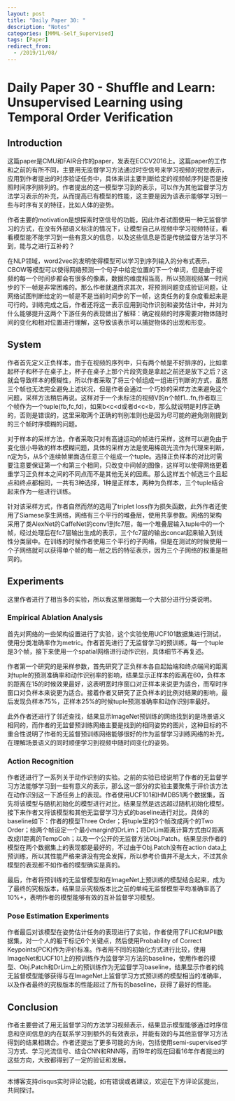 ```yaml
---
layout: post
title: "Daily Paper 30: "
description: "Notes"
categories: [MMML-Self_Supervised]
tags: [Paper]
redirect_from:
  - /2019/11/08/
---
```


# Daily Paper 30 - Shuffle and Learn: Unsupervised Learning using Temporal Order Verification  

## Introduction  

这篇paper是CMU和FAIR合作的paper，发表在ECCV2016上。这篇paper的工作和之前的有所不同，主要用无监督学习方法通过时空信号来学习视频的视觉表示，应用到作者提出的时序验证任务中，具体来讲主要判断给定的视频帧序列是否是按照时间序列排列的。作者提出的这一模型学习到的表示，可以作为其他监督学习方法学习表示的补充，从而提高已有模型的性能，这主要是因为该表示能够学习到一些与时序有关的特征，比如人体的姿势。  

作者主要的motivation是想探索时空信号的功能，因此作者试图使用一种无监督学习的方式，在没有外部语义标注的情况下，让模型自己从视频中学习视频特征，看看模型能不能学习到一些有意义的信息，以及这些信息是否是传统监督方法学习不到，能与之进行互补的？  

在NLP领域，word2vec的发明使得模型可以学习到序列输入的分布式表示，CBOW等模型可以使得网络预测一个句子中给定位置的下一个单词，但是由于视频的每一个时间步都会有很多的像素，数据的维度相当高，所以预测视频某一时间步的下一帧是非常困难的。那么作者就退而求其次，将预测问题变成验证问题，让网络试图判断给定的一帧是不是当前时间步的下一帧，这类任务的复杂度看起来是可行的。训练完成之后，作者还将这一表示应用到动作识别和姿势估计中，并对为什么能够提升这两个下游任务的表现做出了解释：确定视频的时序需要对物体随时间的变化和相对位置进行理解，这导致该表示可以捕捉物体的出现和形变。  

## System  

作者首先定义正负样本，由于在视频的序列中，只有两个帧是不好排序的，比如拿起杯子和杯子在桌子上，杯子在桌子上那个片段究竟是拿起之前还是放下之后？这就会导致样本的模糊性，所以作者采取了将三个帧组成一组进行判断的方式，虽然三个帧也无法完全避免上述状况，但是作者会通过一个巧妙的采样方法来避免这个问题，采样方法稍后再说。这样对于一个未标注的视频V的n个帧f1...fn,作者取三个帧作为一个tuple(fb,fc,fd)，如果b<c<d或者d<c<b，那么就说明是时序正确的，否则是错误的，这里采取两个正确的判别准则也是因为尽可能的避免刚刚提到的三个帧时序模糊的问题。  

对于样本的采样方法，作者采取只对有高速运动的帧进行采样，这样可以避免由于变化很小导致的样本模糊问题，具体的采样方法是使用稀疏光流作为代理来判断，n定为5，从5个连续帧里面选任意三个组成一个tuple。选择正负样本的对比时需要注意要保证第一个和第三个相同，只改变中间帧的图像，这样可以使得网络更着重学习正负样本之间的不同点而不是其他无关的因素。那么这样五个帧选三个且起点和终点都相同，一共有3种选择，1种是正样本，两种为负样本，三个tuple结合起来作为一组进行训练。  

针对该采样方式，作者自然而然的选用了triplet loss作为损失函数，此外作者还使用了Siamese孪生网络，网络有三个平行的堆叠层，使用共享参数。网络的架构采用了类AlexNet的CaffeNet的conv1到fc7层，每一个堆叠层输入tuple中的一个帧，经过处理后在fc7层输出生成的表示，三个fc7层的输出concat起来输入到线性分类层中。在训练的时候作者使用三个平行的子网络，但是在测试的时候使用一个子网络就可以获得单个帧的每一层之后的特征表示，因为三个子网络的权重是相同的。  

## Experiments  

这里作者进行了相当多的实验，所以我这里根据每一个大部分进行分类说明。  

### Empirical Ablation Analysis  

首先对网络的一些架构设置进行了实验，这个实验使用UCF101数据集进行测试，使用分类准确率作为metric。作者首先进行了无监督学习的预训练，每一个tuple是3个帧，接下来使用一个spatial网络进行动作识别，具体细节不再复述。  

作者第一个研究的是采样参数，首先研究了正负样本各自起始端和终点端间的距离对tuple的预测准确率和动作识别率的影响，结果显示正样本的距离在60，负样本的距离在15的时候效果最好，这表明宽时序窗口对正样本来说更为适合，而窄时序窗口对负样本来说更为适合。接着作者又研究了正负样本的比例对结果的影响，最后发现负样本75%，正样本25%的时候tuple预测准确率和动作识别率最好。  

此外作者还进行了邻近查找，结果显示ImageNet预训练的网络找到的是场景语义相同的，而作者的无监督预训练网络主要是找到的相同姿势的图片，这种目标的不重合性说明了作者的无监督预训练网络能够很好的作为监督学习训练网络的补充，在理解场景语义的同时顺便学习到视频中随时间变化的姿势。  

### Action Recognition  

作者还进行了一系列关于动作识别的实验。之前的实验已经说明了作者的无监督学习方法能够学习到一些有意义的表示，那么这一部分的实验主要聚焦于评价该方法在动作识别这一下游任务上的表现。作者使用UCF101和HMDB51两个数据集，首先将该模型与随机初始化的模型进行对比，结果显然是远远超过随机初始化模型。接下来作者又将该模型和其他无监督学习方式的baseline进行对比，具体的baseline如下：作者的模型Three Order；将tuple里的3个帧改成两个的Two Order；给两个帧设定一个最小margin的DrLim；将DrLim距离计算方式由l2距离改成l1距离的TempCoh；以及一个公开的无监督方法Obj.Patch。结果显示作者的模型在两个数据集上的表现都是最好的，不过由于Obj.Patch没有在action data上预训练，所以其性能严格来讲没有完全发挥，所以参考价值并不是太大，不过其余模型的表现都不如作者的模型确实是真的。  

最后，作者将预训练的无监督模型和在ImageNet上预训练的模型结合起来，成为了最终的究极版本，结果显示究极版本比之前的单纯无监督模型平均准确率高了10%+，表明作者的模型能够有效的互补监督学习模型。  

### Pose Estimation Experiments  

作者最后对该模型在姿势估计任务的表现进行了实验，作者使用了FLIC和MPII数据集，对一个人的躯干标记6个关键点，然后使用Probability of Correct Keypoints(PCK)作为评价标准。作者用不同的初始化方式进行比较，使用ImageNet和UCF101上的预训练作为监督学习方法的baseline，使用作者的模型、Obj.Patch和DrLim上的预训练作为无监督学习baseline，结果显示作者的纯无监督模型能够获得与在ImageNet上监督学习方式预训练的模型相当的准确率，以及作者最终的究极版本的性能超过了所有的baseline，获得了最好的性能。  

## Conclusion  

作者主要尝试了用无监督学习的方法学习视频表示，结果显示模型能够通过时序信息和空间信息的内在联系学习到额外的有效表示，并能有效的与其他监督学习方法得到的结果相耦合。作者还提出了更多可能的方向，包括使用semi-supervised学习方式、学习光流信号、结合CNN和RNN等，而19年的现在回看16年作者提出的这些方向，大致都得到了一定的验证和发展。  

---
本博客支持disqus实时评论功能，如有错误或者建议，欢迎在下方评论区提出，共同探讨。  
